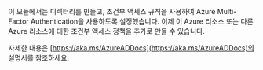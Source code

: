 이 모듈에서는 디렉터리를 만들고, 조건부 액세스 규칙을 사용하여 Azure Multi-Factor Authentication을 사용하도록 설정했습니다. 이제 이 Azure 리소스 또는 다른 Azure 리소스에 대한 조건부 액세스 정책을 추가로 만들 수 있습니다.

자세한 내용은 [https://aka.ms/AzureADDocs](https://aka.ms/AzureADDocs)의 설명서를 참조하세요.
